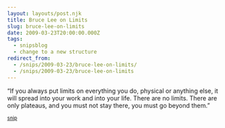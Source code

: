 ```yaml
---
layout: layouts/post.njk
title: Bruce Lee on Limits
slug: bruce-lee-on-limits
date: 2009-03-23T20:00:00.000Z
tags:
  - snipsblog
  - change to a new structure
redirect_from:
  - /snips/2009-03-23/bruce-lee-on-limits/
  - /snips/2009-03-23/bruce-lee-on-limits
---
```

“If you always put limits on everything you do, physical or anything else, it will spread into your work and into your life. There are no limits. There are only plateaus, and you must not stay there, you must go beyond them.”

<small>[snip](https://github.com/isaacs/snips)</small>
